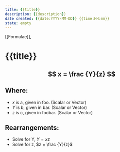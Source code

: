 ```yaml
---
title: {{title}}
description: {{description}}
date created: {{date:YYYY-MM-DD}} {{time:HH:mm}}
state: empty
---
```


[[Formulae]], 

# {{title}}

## $$ x = \frac {Y}{z} $$

## Where:
- $x$ is a, given in foo. (Scalar or Vector)
- $Y$ is b, given in bar. (Scalar or Vector)
- $z$ is c, given in foobar. (Scalar or Vector)
	
## Rearrangements:
- Solve for Y, $Y = xz$
- Solve for z, $z = \frac {Y}{z}$